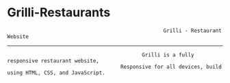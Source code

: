 # Grilli-Restaurants
                                                       Grilli - Restaurant Website

---------------------------------------------------------------------------------------------------------------------------------------------------
                                                Grilli is a fully responsive restaurant website,
                                         Responsive for all devices, build using HTML, CSS, and JavaScript.